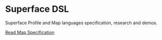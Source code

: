 # Superface DSL
Superface Profile and Map languages specification, research and demos.

[Read Map Specification](http://sfspec.surge.sh/map)

